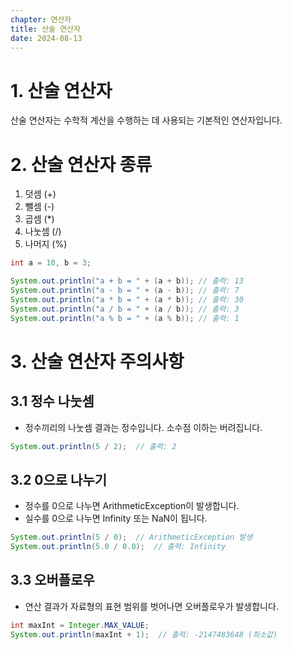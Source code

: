 ```yaml
---
chapter: 연산자
title: 산술 연산자
date: 2024-08-13
---
```

# 1. 산술 연산자
산술 연산자는 수학적 계산을 수행하는 데 사용되는 기본적인 연산자입니다.

# 2. 산술 연산자 종류
1. 덧셈 (+)
2. 뺄셈 (-)
3. 곱셈 (*)
4. 나눗셈 (/)
5. 나머지 (%)
```java
int a = 10, b = 3;

System.out.println("a + b = " + (a + b)); // 출력: 13
System.out.println("a - b = " + (a - b)); // 출력: 7
System.out.println("a * b = " + (a * b)); // 출력: 30
System.out.println("a / b = " + (a / b)); // 출력: 3
System.out.println("a % b = " + (a % b)); // 출력: 1
```

# 3. 산술 연산자 주의사항
## 3.1 정수 나눗셈
- 정수끼리의 나눗셈 결과는 정수입니다. 소수점 이하는 버려집니다.

```java
System.out.println(5 / 2);  // 출력: 2
```

## 3.2 0으로 나누기
- 정수를 0으로 나누면 ArithmeticException이 발생합니다.
- 실수를 0으로 나누면 Infinity 또는 NaN이 됩니다.

```java
System.out.println(5 / 0);  // ArithmeticException 발생
System.out.println(5.0 / 0.0);  // 출력: Infinity
```

## 3.3 오버플로우
- 연산 결과가 자료형의 표현 범위를 벗어나면 오버플로우가 발생합니다.

```java
int maxInt = Integer.MAX_VALUE;
System.out.println(maxInt + 1);  // 출력: -2147483648 (최소값)
```